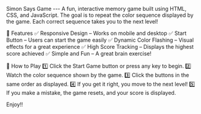 Simon Says Game ---
A fun, interactive memory game built using HTML, CSS, and JavaScript. The goal is to repeat the color sequence displayed by the game. Each correct sequence takes you to the next level!

🚀 Features
✅ Responsive Design – Works on mobile and desktop
✅ Start Button – Users can start the game easily
✅ Dynamic Color Flashing – Visual effects for a great experience
✅ High Score Tracking – Displays the highest score achieved
✅ Simple and Fun – A great brain exercise!

🔧 How to Play
1️⃣ Click the Start Game button or press any key to begin.
2️⃣ Watch the color sequence shown by the game.
3️⃣ Click the buttons in the same order as displayed.
4️⃣ If you get it right, you move to the next level!
5️⃣ If you make a mistake, the game resets, and your score is displayed.

Enjoy!!

